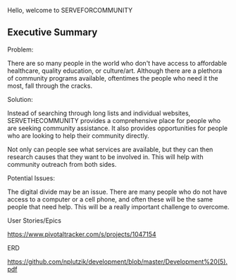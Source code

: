 Hello, welcome to SERVEFORCOMMUNITY

Executive Summary
----------------------------------------------------------------------------------------------------------------------


Problem:

There are so many people in the world who don't have access to affordable healthcare, quality education, or culture/art. Although there are a plethora of community programs available, oftentimes the people who need it the most, fall through the cracks. 


Solution:

Instead of searching through long lists and individual websites, SERVETHECOMMUNITY provides a comprehensive place for people who are seeking community assistance. It also provides opportunities for people who are looking to help their community directly.

Not only can people see what services are available, but they can then research causes that they want to be involved in. This will help with community outreach from both sides.


Potential Issues:

The digital divide may be an issue. There are many people who do not have access to a computer or a cell phone, and often these will be the same people that need help. This will be a really important challenge to overcome.




User Stories/Epics

https://www.pivotaltracker.com/s/projects/1047154


ERD

https://github.com/nplutzik/development/blob/master/Development%20(5).pdf
